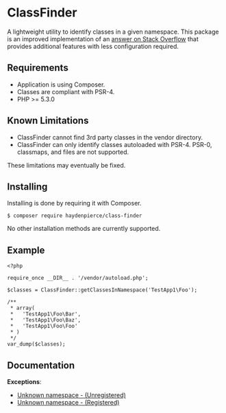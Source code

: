 ClassFinder
===========

A lightweight utility to identify classes in a given namespace.  This package is an improved implementation of an
 [answer on Stack Overflow](https://stackoverflow.com/a/40229665/3000068) that provides additional features with less
 configuration required.

Requirements
------------

 * Application is using Composer.
 * Classes are compliant with PSR-4.
 * PHP >= 5.3.0
 
Known Limitations
-----------------

* ClassFinder cannot find 3rd party classes in the vendor directory.
* ClassFinder can only identify classes autoloaded with PSR-4. PSR-0, classmaps, and files are not supported.

These limitations may eventually be fixed.

Installing
----------

Installing is done by requiring it with Composer.

```
$ composer require haydenpierce/class-finder
```

No other installation methods are currently supported.

Example
-------

```
<?php

require_once __DIR__ . '/vendor/autoload.php';

$classes = ClassFinder::getClassesInNamespace('TestApp1\Foo');

/**
 * array(
 *   'TestApp1\Foo\Bar',
 *   'TestApp1\Foo\Baz',
 *   'TestApp1\Foo\Foo'
 * )
 */
var_dump($classes);
```
 
Documentation
-------------

**Exceptions**:

* [Unknown namespace - (Unregistered)](docs/exceptions/unregisteredRoot.md)
* [Unknown namespace - (Registered)](docs/exceptions/unknownSubNamespace.md)
